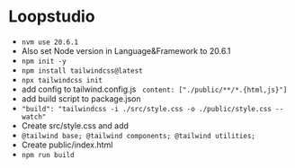 # Loopstudio

* `nvm use 20.6.1` <br />
* Also set Node version in Language&Framework to 20.6.1
* `npm init -y` <br />
* `npm install tailwindcss@latest` <br />
* `npx tailwindcss init`
* add config to tailwind.config.js
  `
  content: ["./public/**/*.{html,js}"]`
* add build script to package.json <br />
* `"build": "tailwindcss -i ./src/style.css -o ./public/style.css --watch"`
* Create src/style.css and add
* `@tailwind base;
  @tailwind components;
  @tailwind utilities;`
* Create public/index.html
* `npm run build`